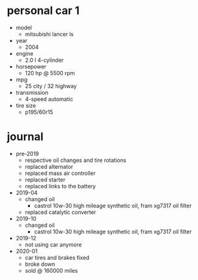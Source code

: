# personal car 1

- model
  - mitsubishi lancer ls
- year
  - 2004
- engine
  - 2.0 l 4-cylinder
- horsepower
  - 120 hp @ 5500 rpm
- mpg
  - 25 city / 32 highway
- transmission
  - 4-speed automatic
- tire size
  - p195/60r15

# journal

- pre-2019
  - respective oil changes and tire rotations
  - replaced alternator
  - replaced mass air controller
  - replaced starter
  - replaced links to the battery
- 2019-04
  - changed oil
    - castrol 10w-30 high mileage synthetic oil, fram xg7317 oil filter
  - replaced catalytic converter
- 2019-10
  - changed oil
    - castrol 10w-30 high mileage synthetic oil, fram xg7317 oil filter
- 2019-12
  - not using car anymore
- 2020-01
  - car tires and brakes fixed
  - broke down
  - sold @ 160000 miles
